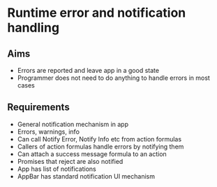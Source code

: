 Runtime error and notification handling
=======================================

Aims
----
- Errors are reported and leave app in a good state
- Programmer does not need to do anything to handle errors in most cases

Requirements
------------

- General notification mechanism in app
- Errors, warnings, info
- Can call Notify Error, Notify Info etc from action formulas
- Callers of action formulas handle errors by notifying them
- Can attach a success message formula to an action
- Promises that reject are also notified
- App has list of notifications
- AppBar has standard notification UI mechanism
